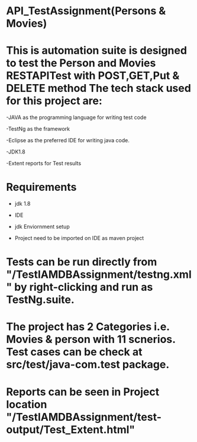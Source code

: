 
# API_TestAssignment(Persons & Movies)

# This is automation suite is designed to test the Person and Movies RESTAPITest with POST,GET,Put & DELETE method The tech stack used for this project are:

-JAVA as the programming language for writing test code

-TestNg as the framework

-Eclipse as the preferred IDE for writing java code.

-JDK1.8

-Extent reports for Test results 

# Requirements
- jdk 1.8

- IDE 

- jdk Enviornment setup

- Project need to be imported on IDE as maven project

# Tests can be run directly from "/TestIAMDBAssignment/testng.xml" by right-clicking and run as TestNg.suite.

# The project has 2 Categories i.e. Movies & person with 11 scnerios. Test cases can be check at src/test/java-com.test package.  

# Reports can be seen in Project location "/TestIAMDBAssignment/test-output/Test_Extent.html" 










